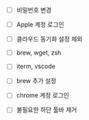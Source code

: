- [ ] 비밀번호 변경
- [ ] Apple  계정 로그인
- [ ] 클라우드 동기화 설정 제외

- [ ] brew, wget, zsh 
- [ ] iterm, vscode
- [ ] brew 추가 설정
- [ ] chrome 계정 로그인
- [ ] 불필요한 하단 툴바 제거
